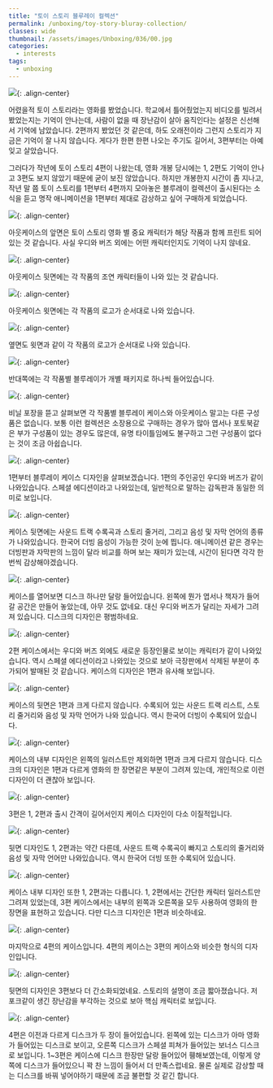 ```yaml
---
title: "토이 스토리 블루레이 컬렉션"
permalink: /unboxing/toy-story-bluray-collection/
classes: wide
thumbnail: /assets/images/Unboxing/036/00.jpg
categories:
  - interests
tags:
  - unboxing
---
```


![](/assets/images/Unboxing/036/00.jpg){: .align-center}

어렸을적 토이 스토리라는 영화를 봤었습니다. 학교에서 틀어줬었는지 비디오를 빌려서 봤었는지는 기억이 안나는데, 사람이 없을 때 장난감이 살아 움직인다는 설정은 신선해서 기억에 남았습니다. 2편까지 봤었던 것 같은데, 하도 오래전이라 그런지 스토리가 지금은 기억이 잘 나지 않습니다. 게다가 한편 한편 나오는 주기도 길어서, 3편부터는 아예 잊고 살았습니다.

그러다가 작년에 토이 스토리 4편이 나왔는데, 영화 개봉 당시에는 1, 2편도 기억이 안나고 3편도 보지 않았기 때문에 굳이 보진 않았습니다. 하지만 개봉한지 시간이 좀 지나고, 작년 말 쯤 토이 스토리를 1편부터 4편까지 모아놓은 블루레이 컬렉션이 출시된다는 소식을 듣고 명작 애니메이션을 1편부터 제대로 감상하고 싶어 구매하게 되었습니다.

![](/assets/images/Unboxing/036/01.jpg){: .align-center}

아웃케이스의 앞면은 토이 스토리 영화 별 중요 캐릭터가 해당 작품과 함께 프린트 되어 있는 것 같습니다. 사실 우디와 버즈 외에는 어떤 캐릭터인지도 기억이 나지 않네요.

![](/assets/images/Unboxing/036/02.jpg){: .align-center}

아웃케이스 뒷면에는 각 작품의 조연 캐릭터들이 나와 있는 것 같습니다.

![](/assets/images/Unboxing/036/03.jpg){: .align-center}

아웃케이스 윗면에는 각 작품의 로고가 순서대로 나와 있습니다.

![](/assets/images/Unboxing/036/04.jpg){: .align-center}

옆면도 윗면과 같이 각 작품의 로고가 순서대로 나와 있습니다.

![](/assets/images/Unboxing/036/05.jpg){: .align-center}

반대쪽에는 각 작품별 블루레이가 개별 패키지로 하나씩 들어있습니다.

![](/assets/images/Unboxing/036/06.jpg){: .align-center}

비닐 포장을 뜯고 살펴보면 각 작품별 블루레이 케이스와 아웃케이스 말고는 다른 구성품은 없습니다. 보통 이런 컬렉션은 소장용으로 구매하는 경우가 많아 엽서나 포토북같은 부가 구성품이 있는 경우도 많은데, 유명 타이틀임에도 불구하고 그런 구성품이 없다는 것이 조금 아쉽습니다.

![](/assets/images/Unboxing/036/07.jpg){: .align-center}

1편부터 블루레이 케이스 디자인을 살펴보겠습니다. 1편의 주인공인 우디와 버즈가 같이 나와있습니다. 스페셜 에디션이라고 나와있는데, 일반적으로 말하는 감독판과 동일한 의미로 보입니다.

![](/assets/images/Unboxing/036/08.jpg){: .align-center}

케이스 뒷면에는 사운드 트랙 수록곡과 스토리 줄거리, 그리고 음성 및 자막 언어의 종류가 나와있습니다. 한국어 더빙 음성이 가능한 것이 눈에 띕니다. 애니메이션 같은 경우는 더빙판과 자막판의 느낌이 달라 비교를 하며 보는 재미가 있는데, 시간이 된다면 각각 한번씩 감상해야겠습니다.

![](/assets/images/Unboxing/036/09.jpg){: .align-center}

케이스를 열어보면 디스크 하나만 달랑 들어있습니다. 왼쪽에 뭔가 엽서나 책자가 들어갈 공간은 만들어 놓았는데, 아무 것도 없네요. 대신 우디와 버즈가 달리는 자세가 그려져 있습니다. 디스크의 디자인은 평범하네요.

![](/assets/images/Unboxing/036/10.jpg){: .align-center}

2편 케이스에서는 우디와 버즈 외에도 새로운 등장인물로 보이는 캐릭터가 같이 나와있습니다. 역시 스페셜 에디션이라고 나와있는 것으로 보아 극장판에서 삭제된 부분이 추가되어 발매된 것 같습니다. 케이스의 디자인은 1편과 유사해 보입니다.

![](/assets/images/Unboxing/036/11.jpg){: .align-center}

케이스의 뒷면은 1편과 크게 다르지 않습니다. 수록되어 있는 사운드 트랙 리스트, 스토리 줄거리와 음성 및 자막 언어가 나와 있습니다. 역시 한국어 더빙이 수록되어 있습니다.

![](/assets/images/Unboxing/036/12.jpg){: .align-center}

케이스의 내부 디자인은 왼쪽의 일러스트만 제외하면 1편과 크게 다르지 않습니다. 디스크의 디자인은 1편과 다르게 영화의 한 장면같은 부분이 그려져 있는데, 개인적으로 이런 디자인이 더 괜찮아 보입니다.

![](/assets/images/Unboxing/036/13.jpg){: .align-center}

3편은 1, 2편과 출시 간격이 길어서인지 케이스 디자인이 다소 이질적입니다.

![](/assets/images/Unboxing/036/14.jpg){: .align-center}

뒷면 디자인도 1, 2편과는 약간 다른데, 사운드 트랙 수록곡이 빠지고 스토리의 줄거리와 음성 및 자막 언어만 나와있습니다. 역시 한국어 더빙 또한 수록되어 있습니다.

![](/assets/images/Unboxing/036/15.jpg){: .align-center}

케이스 내부 디자인 또한 1, 2편과는 다릅니다. 1, 2편에서는 간단한 캐릭터 일러스트만 그려져 있었는데, 3편 케이스에서는 내부의 왼쪽과 오른쪽을 모두 사용하여 영화의 한 장면을 표현하고 있습니다. 다만 디스크 디자인은 1편과 비슷하네요.

![](/assets/images/Unboxing/036/16.jpg){: .align-center}

마지막으로 4편의 케이스입니다. 4편의 케이스는 3편의 케이스와 비슷한 형식의 디자인입니다.

![](/assets/images/Unboxing/036/17.jpg){: .align-center}

뒷면의 디자인은 3편보다 더 간소화되었네요. 스토리의 설명이 조금 짧아졌습니다. 저 포크같이 생긴 장난감을 부각하는 것으로 보아 핵심 캐릭터로 보입니다.

![](/assets/images/Unboxing/036/18.jpg){: .align-center}

4편은 이전과 다르게 디스크가 두 장이 들어있습니다. 왼쪽에 있는 디스크가 아마 영화가 들어있는 디스크로 보이고, 오른쪽 디스크가 스페셜 피쳐가 들어있는 보너스 디스크로 보입니다. 1~3편은 케이스에 디스크 한장만 달랑 들어있어 휑해보였는데, 이렇게 양쪽에 디스크가 들어있으니 꽉 찬 느낌이 들어서 더 만족스럽네요. 물론 실제로 감상할 때는 디스크를 바꿔 넣어야하기 때문에 조금 불편할 것 같긴 합니다.